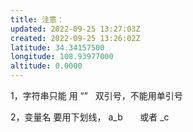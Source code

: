 ```yaml
---
title: 注意：
updated: 2022-09-25 13:27:03Z
created: 2022-09-25 13:26:02Z
latitude: 34.34157500
longitude: 108.93977000
altitude: 0.0000
---
```


1，字符串只能 用 “”   双引号，不能用单引号

2，变量名 要用下划线， a\_b       或者 \_c